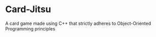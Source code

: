 # Card-Jitsu
A card game made using C++ that strictly adheres to Object-Oriented Programming principles
